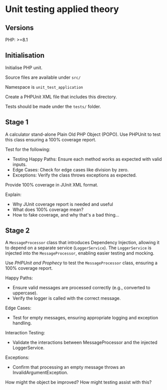 # Unit testing applied theory

## Versions

PHP: >=8.1

## Initialisation

Initialise PHP unit.

Source files are available under `src/`

Namespace is `unit_test_application`

Create a PHPUnit XML file that includes this directory.

Tests should be made under the `tests/` folder.

## Stage 1

A calculator stand-alone Plain Old PHP Object (POPO). Use PHPUnit to test this
class ensuring a 100% coverage report.

Test for the following:

* Testing Happy Paths: Ensure each method works as expected with valid inputs.
* Edge Cases: Check for edge cases like division by zero.
* Exceptions: Verify the class throws exceptions as expected.

Provide 100% coverage in JUnit XML format.

Explain:

* Why JUnit coverage report is needed and useful
* What does 100% coverage mean?
* How to fake coverage, and why that's a bad thing...

## Stage 2

A `MessageProcessor` class that introduces Dependency Injection, allowing it to depend
on a separate service (`LoggerService`). 
The `LoggerService` is injected into the `MessageProcessor`, enabling easier 
testing and mocking.

Use *PHPUnit and Prophecy* to test the `MessageProcessor` class, 
ensuring a 100% coverage report.

Happy Paths:

* Ensure valid messages are processed correctly (e.g., converted to uppercase).
* Verify the logger is called with the correct message.

Edge Cases:

* Test for empty messages, ensuring appropriate logging and exception handling.

Interaction Testing:

* Validate the interactions between MessageProcessor and the injected LoggerService.

Exceptions:

* Confirm that processing an empty message throws an InvalidArgumentException.

How might the object be improved? How might testing assist with this?